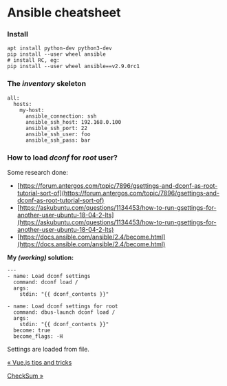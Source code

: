 # Ansible cheatsheet

### Install

    apt install python-dev python3-dev
    pip install --user wheel ansible
    # install RC, eg:
    pip install --user wheel ansible==v2.9.0rc1

### The **_inventory_** skeleton

    all:
      hosts:
        my-host:
          ansible_connection: ssh
          ansible_ssh_host: 192.168.0.100
          ansible_ssh_port: 22
          ansible_ssh_user: foo
          ansible_ssh_pass: bar

### How to load **_dconf_** for **_root_** user?

Some research done:

*   [https://forum.antergos.com/topic/7896/gsettings-and-dconf-as-root-tutorial-sort-of](https://forum.antergos.com/topic/7896/gsettings-and-dconf-as-root-tutorial-sort-of)
*   [https://askubuntu.com/questions/1134453/how-to-run-gsettings-for-another-user-ubuntu-18-04-2-lts](https://askubuntu.com/questions/1134453/how-to-run-gsettings-for-another-user-ubuntu-18-04-2-lts)
*   [https://docs.ansible.com/ansible/2.4/become.html](https://docs.ansible.com/ansible/2.4/become.html)

**My _(working)_ solution:**

    ---
    - name: Load dconf settings
      command: dconf load /
      args:
        stdin: "{{ dconf_contents }}"

    - name: Load dconf settings for root
      command: dbus-launch dconf load /
      args:
        stdin: "{{ dconf_contents }}"
      become: true
      become_flags: -H

Settings are loaded from file.

[« Vue.js tips and tricks](vue-js-tips-and-tricks.html)

[CheckSum »](checksum.html)


